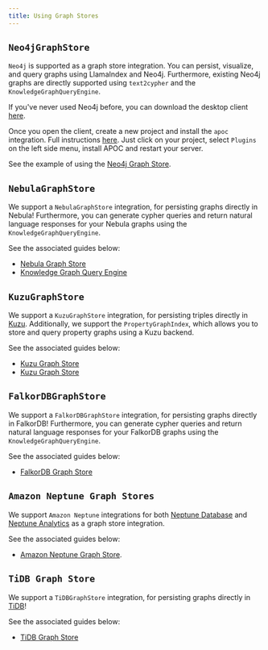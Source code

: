 ```yaml
---
title: Using Graph Stores
---
```


## `Neo4jGraphStore`

`Neo4j` is supported as a graph store integration. You can persist, visualize, and query graphs using LlamaIndex and Neo4j. Furthermore, existing Neo4j graphs are directly supported using `text2cypher` and the `KnowledgeGraphQueryEngine`.

If you've never used Neo4j before, you can download the desktop client [here](https://neo4j.com/download/).

Once you open the client, create a new project and install the `apoc` integration. Full instructions [here](https://neo4j.com/labs/apoc/4.1/installation/). Just click on your project, select `Plugins` on the left side menu, install APOC and restart your server.

See the example of using the [Neo4j Graph Store](/python/examples/index_structs/knowledge_graph/neo4jkgindexdemo).

## `NebulaGraphStore`

We support a `NebulaGraphStore` integration, for persisting graphs directly in Nebula! Furthermore, you can generate cypher queries and return natural language responses for your Nebula graphs using the `KnowledgeGraphQueryEngine`.

See the associated guides below:

- [Nebula Graph Store](/python/examples/index_structs/knowledge_graph/nebulagraphkgindexdemo)
- [Knowledge Graph Query Engine](/python/examples/query_engine/knowledge_graph_query_engine)

## `KuzuGraphStore`

We support a `KuzuGraphStore` integration, for persisting triples directly in [Kuzu](https://kuzudb.com).
Additionally, we support the `PropertyGraphIndex`, which allows you to store and query property graphs
using a Kuzu backend.

See the associated guides below:

- [Kuzu Graph Store](/python/examples/index_structs/knowledge_graph/kuzugraphdemo)
- [Kuzu Graph Store](/python/examples/property_graph/property_graph_kuzu)

## `FalkorDBGraphStore`

We support a `FalkorDBGraphStore` integration, for persisting graphs directly in FalkorDB! Furthermore, you can generate cypher queries and return natural language responses for your FalkorDB graphs using the `KnowledgeGraphQueryEngine`.

See the associated guides below:

- [FalkorDB Graph Store](/python/examples/index_structs/knowledge_graph/falkordbgraphdemo)

## `Amazon Neptune Graph Stores`

We support `Amazon Neptune` integrations for both [Neptune Database](https://docs.aws.amazon.com/neptune/latest/userguide/feature-overview.html) and [Neptune Analytics](https://docs.aws.amazon.com/neptune-analytics/latest/userguide/what-is-neptune-analytics.html) as a graph store integration.

See the associated guides below:

- [Amazon Neptune Graph Store](/python/examples/index_structs/knowledge_graph/neptunedatabasekgindexdemo).

## `TiDB Graph Store`

We support a `TiDBGraphStore` integration, for persisting graphs directly in [TiDB](https://docs.pingcap.com/tidb/stable/overview)!

See the associated guides below:

- [TiDB Graph Store](/python/examples/index_structs/knowledge_graph/tidbkgindexdemo)
